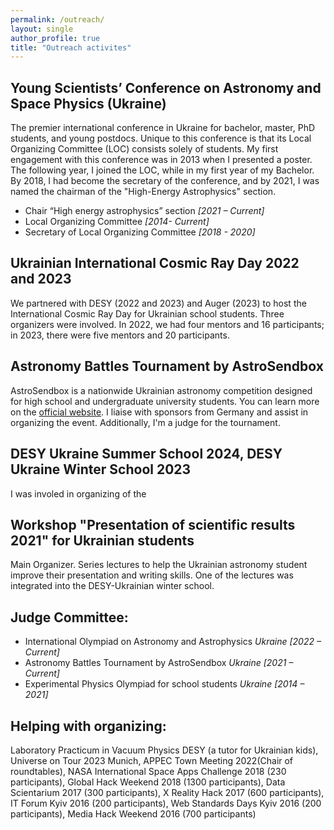 ```yaml
---
permalink: /outreach/
layout: single
author_profile: true
title: "Outreach activites"
---
```


## Young Scientists’ Conference on Astronomy and Space Physics (Ukraine)
The premier international conference in Ukraine for bachelor, master, PhD students, and young postdocs. Unique to this conference is that its Local Organizing Committee (LOC) consists solely of students. My first engagement with this conference was in 2013 when I presented a poster. The following year, I joined the LOC, while in my first year of my Bachelor. By 2018, I had become the secretary of the conference, and by 2021, I was named the chairman of the "High-Energy Astrophysics" section.  

- Chair “High energy astrophysics” section *[2021 – Current]*
- Local Organizing Committee  *[2014- Current]*
- Secretary of Local Organizing Committee *[2018 - 2020]* 


## Ukrainian International Cosmic Ray Day 2022 and 2023 
We partnered with DESY (2022 and 2023) and Auger (2023) to host the International Cosmic Ray Day for Ukrainian school students. Three organizers were involved. In 2022, we had four mentors and 16 participants; in 2023, there were five mentors and 20 participants.

## Astronomy Battles Tournament by AstroSendbox
AstroSendbox is a nationwide Ukrainian astronomy competition designed for high school and undergraduate university students. You can learn more on the [official website](https://www.astrosandbox.com/fightsenglis). I liaise with sponsors from Germany and assist in organizing the event. Additionally, I'm a judge for the tournament.

## DESY Ukraine Summer School 2024, DESY Ukraine Winter School 2023
I was involed in organizing of the 

## Workshop "Presentation of scientific results 2021" for Ukrainian students
Main Organizer. Series lectures to help the Ukrainian astronomy student improve their presentation and writing skills. One of the lectures was integrated into the DESY-Ukrainian winter school.


## Judge Committee:
- International Olympiad on Astronomy and Astrophysics *Ukraine [2022 – Current]*
- Astronomy Battles Tournament by AstroSendbox *Ukraine [2021 – Current]*
- Experimental Physics Olympiad for school students *Ukraine [2014 – 2021]*




## Helping with organizing: 
Laboratory Practicum in Vacuum Physics DESY (a tutor for Ukrainian kids), Universe on Tour 2023 Munich, APPEC Town Meeting 2022(Chair of roundtables), NASA International Space Apps Challenge 2018 (230 participants), Global Hack Weekend 2018 (1300 participants), Data Scientarium 2017 (300 participants), X Reality Hack 2017 (600 participants), IT Forum Kyiv 2016 (200 participants), Web Standards Days Kyiv 2016 (200 participants), Media Hack Weekend 2016 (700 participants)
  